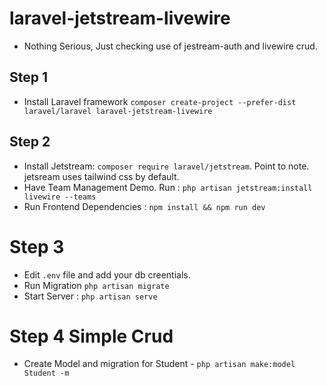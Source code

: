 # laravel-jetstream-livewire

- Nothing Serious, Just checking use of jestream-auth and livewire crud.

## Step 1
- Install Laravel framework `composer create-project --prefer-dist laravel/laravel laravel-jetstream-livewire`

## Step 2
- Install Jetstream: `composer require laravel/jetstream`. Point to note. jetsream uses tailwind css by default.
- Have Team Management Demo. Run : `php artisan jetstream:install livewire --teams`
- Run Frontend Dependencies : `npm install && npm run dev`

# Step 3
- Edit `.env` file and add your db creentials.
- Run Migration `php artisan migrate`
- Start Server :   `php artisan serve`

# Step 4 Simple Crud
- Create Model and migration for Student - `php artisan make:model Student -m`

